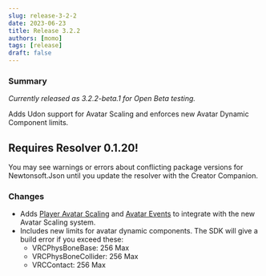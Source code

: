 ```yaml
---
slug: release-3-2-2
date: 2023-06-23
title: Release 3.2.2
authors: [momo]
tags: [release]
draft: false
---
```

### Summary

*Currently released as 3.2.2-beta.1 for Open Beta testing.*

Adds Udon support for Avatar Scaling and enforces new Avatar Dynamic Component limits.

## Requires Resolver 0.1.20!

You may see warnings or errors about conflicting package versions for Newtonsoft.Json until you update the resolver with the Creator Companion.

<!--truncate-->

### Changes
* Adds [Player Avatar Scaling](/worlds/udon/players/player-avatar-scaling) and [Avatar Events](/worlds/udon/avatar-events) to integrate with the new Avatar Scaling system.
* Includes new limits for avatar dynamic components. The SDK will give a build error if you exceed these:
  * VRCPhysBoneBase: 256 Max
  * VRCPhysBoneCollider: 256 Max
  * VRCContact: 256 Max